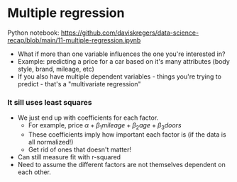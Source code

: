 # Multiple regression

Python notebook: https://github.com/daviskregers/data-science-recap/blob/main/11-multiple-regression.ipynb

- What if more than one variable influences the one you're interested in?
- Example: predicting a price for a car based on it's many attributes (body style, brand, mileage, etc)
- If you also have multiple dependent variables - things you're trying to predict - that's a "multivariate regression"

### It sill uses least squares

- We just end up with coefficients for each factor.
    - For example, price $\alpha+\beta_1mileage + \beta_2age + \beta_3doors$
    - These coefficients imply how important each factor is (if the data is all normalized!)
    - Get rid of ones that doesn't matter!
- Can still measure fit with r-squared
- Need to assume the different factors are not themselves dependent on each other.
